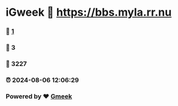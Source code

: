 # iGweek :link: https://bbs.myla.rr.nu 
### :page_facing_up: [1](https://bbs.myla.rr.nu/tag.html) 
### :speech_balloon: 3 
### :hibiscus: 3227 
### :alarm_clock: 2024-08-06 12:06:29 
### Powered by :heart: [Gmeek](https://github.com/Meekdai/Gmeek)
